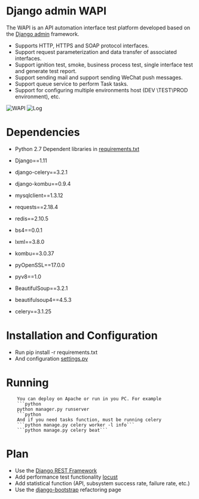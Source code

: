# Django admin WAPI
The WAPI is an API automation interface test platform developed based on the [Django admin](https://docs.djangoproject.com/en/2.0/ref/contrib/admin/) framework.
* Supports HTTP, HTTPS and SOAP protocol interfaces.
* Support request parameterization and data transfer of associated interfaces.
* Support ignition test, smoke, business process test, single interface test and generate test report.
* Support sending mail and support sending WeChat push messages.
* Support queue service to perform Task tasks.
* Support for configuring multiple environments host (DEV \TEST\PROD environment), etc.

![WAPI](https://github.com/wangxinglong007/WAPI/blob/master/PBS_Dynamic/media/introduce_img/wapi.gif)
![Log](https://github.com/wangxinglong007/WAPI/blob/master/PBS_Dynamic/media/introduce_img/log.gif)

# Dependencies
* Python 2.7
Dependent libraries in [requirements.txt](https://github.com/wangxinglong007/WAPI/blob/master/requirements.txt)

* Django==1.11
* django-celery==3.2.1
* django-kombu==0.9.4
* mysqlclient==1.3.12
* requests==2.18.4
* redis==2.10.5
* bs4==0.0.1
* lxml==3.8.0
* kombu==3.0.37
* pyOpenSSL==17.0.0
* pyv8==1.0
* BeautifulSoup==3.2.1
* beautifulsoup4==4.5.3
* celery==3.1.25

# Installation and Configuration
* Run pip install -r requirements.txt
* And configuration [settings.py](https://github.com/wangxinglong007/WAPI/blob/master/ApiCaseSystem/settings.py)

# Running
        You can deploy on Apache or run in you PC. For example
        ```python
        python manager.py runserver
        ```python 
        And if you need tasks function, must be running celery
        ```python manage.py celery worker -l info```
        ```python manage.py celery beat```

# Plan
* Use the [Django REST Framework](http://www.django-rest-framework.org/)
* Add performance test functionality [locust](https://docs.locust.io/en/latest/)
* Add statistical function (API, subsystem success rate, failure rate, etc.)
* Use the [django-bootstrap](https://github.com/zostera/django-bootstrap4) refactoring page